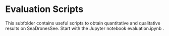 # Evaluation Scripts


This subfolder contains useful scripts to obtain quantitative and qualitative results on SeaDronesSee. Start with the Jupyter notebook 
evaluation.ipynb .
